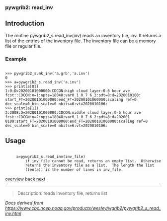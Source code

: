 ### pywgrib2: read_inv

## Introduction

The routine pywgrib2_s.read_inv(inv) reads an inventory file, inv. It
returns a list of the entries of the inventory file. The
inventory file can be a memory file or regular file.

### Example

```

>>> pywgrib2_s.mk_inv('a.grb','a.inv')
0
>>> a=pywgrib2_s.read_inv('a.inv')
>>> print(a[0])
1:0:D=20200101000000:CDCON:high cloud layer:0-6 hour ave fcst::CDCON:n=1:npts=18048:var0_1_0_7_6_2:pdt=8:d=2020010100:
start_FT=20200101000000:end_FT=20200101060000:scaling ref=0 dec_scale=0 bin_scale=0 nbits=6:vt=2020010106:
>>> print(a[1])
2:2808:D=20200101000000:CDCON:middle cloud layer:0-6 hour ave fcst::CDCON:n=2:npts=18048:var0_1_0_7_6_2:pdt=8:d=202001
0100:start_FT=20200101000000:end_FT=20200101060000:scaling ref=0 dec_scale=0 bin_scale=0 nbits=6:vt=2020010106:

```

## Usage

```

     a=pywgrib2_s.read_inv(inv_file)
         if inv_file cannot be read, returns an empty list.  Otherwise
         returns the inventory file as a list.  The length the list
         (len(a)) is the number of lines in inv_file.

```

[overview](./pywgrib2_s.html)
[back](./pywgrib2_s_mk_inv.html)
[next](./pywgrib2_s_inq.html)

---

> Description: reads inventory file, returns list

_Docs derived from <https://www.cpc.ncep.noaa.gov/products/wesley/wgrib2/pywgrib2_s_read_inv.html>_
